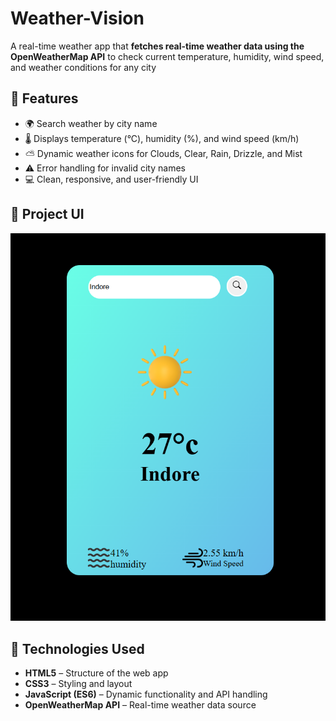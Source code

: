 # Weather-Vision
A real-time weather app that **fetches real-time weather data using the OpenWeatherMap API** to check current temperature, humidity, wind speed, and weather conditions for any city 


## 🚀 Features

  - 🌍 Search weather by city name
  - 🌡️ Displays temperature (°C), humidity (%), and wind speed (km/h)
  - ⛅ Dynamic weather icons for Clouds, Clear, Rain, Drizzle, and Mist
  - ⚠️ Error handling for invalid city names
  - 💻 Clean, responsive, and user-friendly UI

  ## 📸 Project UI

![Weather-Vision Screenshot](images/ui.png)


## 🧠 Technologies Used

  - **HTML5** – Structure of the web app 
  - **CSS3** – Styling and layout
  - **JavaScript (ES6)** – Dynamic functionality and API handling
  - **OpenWeatherMap API** – Real-time weather data source


